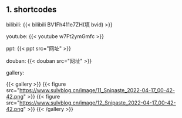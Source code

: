## 1. shortcodes

bilibili: {{< bilibili BV1Fh411e7ZH(填 bvid) >}}

youtube: {{< youtube w7Ft2ymGmfc >}}

ppt: {{< ppt src="网址" >}}

douban: {{< douban src="网址" >}}

gallery:

{{< gallery >}}
{{< figure src="https://www.sulvblog.cn/image/11_Snipaste_2022-04-17_00-42-42.png" >}}
{{< figure src="https://www.sulvblog.cn/image/12_Snipaste_2022-04-17_00-42-42.png" >}}
{{< /gallery >}}

